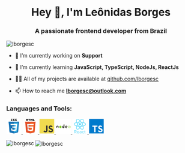 <h1 align="center">Hey 👋, I'm Leônidas Borges</h1>
<h3 align="center">A passionate frontend developer from Brazil</h3>

<p align="left"> <img src="https://komarev.com/ghpvc/?username=lborgesc&label=Profile%20views&color=0e75b6&style=flat" alt="lborgesc" /> </p>

- 🔭 I’m currently working on **Support**

- 🌱 I’m currently learning **JavaScript, TypeScript, NodeJs, ReactJs**

- 👨‍💻 All of my projects are available at [github.com/lborgesc](github.com/lborgesc)

- 📫 How to reach me **lborgesc@outlook.com**


<h3 align="left">Languages and Tools:</h3>
<p align="left"> <a href="https://www.w3schools.com/css/" target="_blank"> <img src="https://raw.githubusercontent.com/devicons/devicon/master/icons/css3/css3-original-wordmark.svg" alt="css3" width="40" height="40"/> </a> <a href="https://www.w3.org/html/" target="_blank"> <img src="https://raw.githubusercontent.com/devicons/devicon/master/icons/html5/html5-original-wordmark.svg" alt="html5" width="40" height="40"/> </a> <a href="https://developer.mozilla.org/en-US/docs/Web/JavaScript" target="_blank"> <img src="https://raw.githubusercontent.com/devicons/devicon/master/icons/javascript/javascript-original.svg" alt="javascript" width="40" height="40"/> </a> <a href="https://nodejs.org" target="_blank"> <img src="https://raw.githubusercontent.com/devicons/devicon/master/icons/nodejs/nodejs-original-wordmark.svg" alt="nodejs" width="40" height="40"/> </a> <a href="https://reactjs.org/" target="_blank"> <img src="https://raw.githubusercontent.com/devicons/devicon/master/icons/react/react-original-wordmark.svg" alt="react" width="40" height="40"/> </a> <a href="https://www.typescriptlang.org/" target="_blank"> <img src="https://raw.githubusercontent.com/devicons/devicon/master/icons/typescript/typescript-original.svg" alt="typescript" width="40" height="40"/> </a> </p>

<p><img align="left" src="https://github-readme-stats.vercel.app/api/top-langs?username=lborgesc&show_icons=true&locale=en&layout=compact" alt="lborgesc" /></p>

<p>&nbsp;<img align="center" src="https://github-readme-stats.vercel.app/api?username=lborgesc&show_icons=true&locale=en" alt="lborgesc" /></p>


